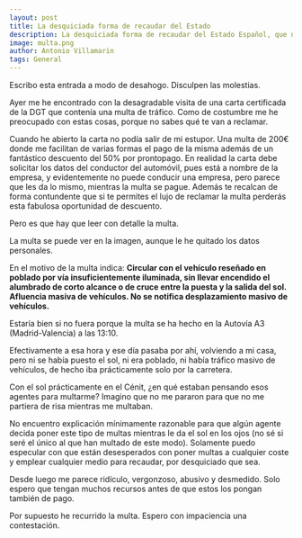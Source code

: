 ```yaml
---
layout: post
title: La desquiciada forma de recaudar del Estado
description: La desquiciada forma de recaudar del Estado Español, que no tiene límites.
image: multa.png
author: Antonio Villamarin
tags: General
---
```


Escribo esta entrada a modo de desahogo. Disculpen las molestias.

Ayer me he encontrado con la desagradable visita de una carta certificada de la DGT que contenía una multa de tráfico. Como de costumbre me he preocupado con estas cosas, porque no sabes qué te van a reclamar.

Cuando he abierto la carta no podía salir de mi estupor. Una multa de 200€ donde me facilitan de varias formas el pago de la misma además de un fantástico descuento del 50% por prontopago. En realidad la carta debe solicitar los datos del conductor del automóvil, pues está a nombre de la empresa, y evidentemente no puede conducir una empresa, pero parece que les da lo mismo, mientras la multa se pague. Además te recalcan de forma contundente que si te permites el lujo de reclamar la multa perderás esta fabulosa oportunidad de descuento.

Pero es que hay que leer con detalle la multa.

La multa se puede ver en la imagen, aunque le he quitado los datos personales.

En el motivo de la multa indica: **Circular con el vehículo reseñado en poblado por vía insuficientemente iluminada, sin llevar encendido el alumbrado de corto alcance o de cruce entre la puesta y la salida del sol. Afluencia masiva de vehículos. No se notifica desplazamiento masivo de vehículos.**

Estaría bien si no fuera porque la multa se ha hecho en la Autovía A3 (Madrid-Valencia) a las 13:10.

Efectivamente a esa hora y ese día pasaba por ahí, volviendo a mi casa, pero ni se había puesto el sol, ni era poblado, ni había tráfico masivo de vehículos, de hecho iba prácticamente solo por la carretera.

Con el sol prácticamente en el Cénit, ¿en qué estaban pensando esos agentes para multarme? Imagino que no me pararon para que no me partiera de risa mientras me multaban.

No encuentro explicación mínimamente razonable para que algún agente decida poner este tipo de multas mientras le da el sol en los ojos (no sé si seré el único al que han multado de este modo). Solamente puedo especular con que están desesperados con poner multas a cualquier coste y emplear cualquier medio para recaudar, por desquiciado que sea.

Desde luego me parece ridículo, vergonzoso, abusivo y desmedido. Solo espero que tengan muchos recursos antes de que estos los pongan también de pago.

Por supuesto he recurrido la multa. Espero con impaciencia una contestación.